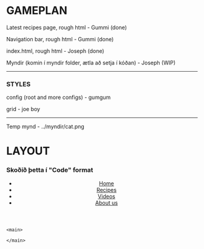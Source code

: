 # GAMEPLAN
Latest recipes page, rough html - Gummi (done)

Navigation bar, rough html - Gummi (done)

index.html, rough html - Joseph (done)

Myndir (komin í myndir folder, ætla að setja í kóðan) - Joseph (WIP)

---

### STYLES

config (root and more configs) - gumgum

grid - joe boy

---

Temp mynd - ../myndir/cat.png

# LAYOUT
### Skoðið þetta í "Code" format

<!DOCTYPE html>
<html lang="is">
  <head>
    <meta charset="utf-8" />
    <title>yum&yum</title>
    <link rel="stylesheet" href="../styles.css" />
    <meta name="description" content="vantar description" />
    <meta property="og:title" content="yum&yum" />
    <meta property="og:description" content="vantar description" />
    <meta property="og:image" content="vantar mynd" />
  </head>

  <body>
    <header>
      <nav>
        <ul>
          <li><a href="..index.html">Home</a></li>
          <li><a href="../sidur/recipes.html">Recipes</a></li>
          <li><a href="../sidur/videos.html">Videos</a></li>
          <li><a href="../sidur/about.html">About us</a></li>
        </ul>
      </nav>
    </header>
    
    <main>

    </main>
  </body>

  <footer>

  </footer>
</html>


